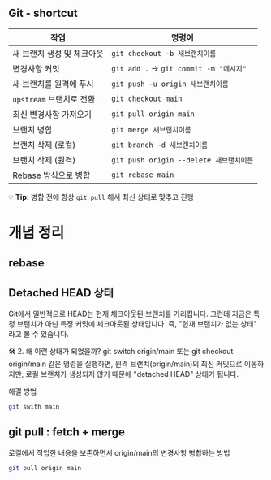 ## Git - shortcut 

| 작업                         | 명령어                                  |
|------------------------------|---------------------------------------|
| 새 브랜치 생성 및 체크아웃    | `git checkout -b 새브랜치이름`        |
| 변경사항 커밋                | `git add .` → `git commit -m "메시지"` |
| 새 브랜치를 원격에 푸시       | `git push -u origin 새브랜치이름`     |
| `upstream` 브랜치로 전환      | `git checkout main`                   |
| 최신 변경사항 가져오기        | `git pull origin main`                |
| 브랜치 병합                   | `git merge 새브랜치이름`               |
| 브랜치 삭제 (로컬)            | `git branch -d 새브랜치이름`           |
| 브랜치 삭제 (원격)            | `git push origin --delete 새브랜치이름` |
| Rebase 방식으로 병합          | `git rebase main`                      |

💡 **Tip:** 병합 전에 항상 `git pull` 해서 최신 상태로 맞추고 진행



 # 개념 정리
 ## rebase

 ## Detached HEAD 상태
 Git에서 일반적으로 HEAD는 현재 체크아웃된 브랜치를 가리킵니다.
그런데 지금은 특정 브랜치가 아닌 특정 커밋에 체크아웃된 상태입니다.
즉, "현재 브랜치가 없는 상태" 라고 볼 수 있습니다.

🛠 2. 왜 이런 상태가 되었을까?
git switch origin/main 또는 git checkout origin/main 같은 명령을 실행하면,
원격 브랜치(origin/main)의 최신 커밋으로 이동하지만, 로컬 브랜치가 생성되지 않기 때문에 "detached HEAD" 상태가 됩니다.

해결 방법
```sh
git swith main
````


## git pull : fetch + merge 
로컬에서 작업한 내용을 보존하면서 origin/main의 변경사항 병합하는 방법
```sh
git pull origin main
````


